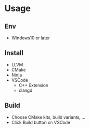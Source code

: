 # Usage

## Env

- Windows10 or later

## Install

- LLVM
- CMake
- Ninja
- VSCode
  - C++ Extension
  - clangd

## Build

- Choose CMake kits, build variants, ...
- Click Build button on VSCode

